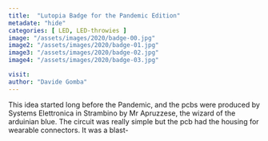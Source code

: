 ```yaml
---
title:  "Lutopia Badge for the Pandemic Edition"
metadate: "hide"
categories: [ LED, LED-throwies ]
image: "/assets/images/2020/badge-00.jpg"
image2: "/assets/images/2020/badge-01.jpg"
image3: "/assets/images/2020/badge-02.jpg"
image4: "/assets/images/2020/badge-03.jpg"

visit: 
author: "Davide Gomba"
---
```


This idea started long before the Pandemic, and the pcbs were produced by Systems Elettronica in Strambino by Mr Apruzzese, the wizard of the arduinian blue. The circuit was really simple but the pcb had the housing for wearable connectors. It was a blast-   

